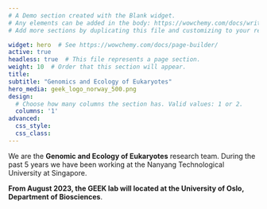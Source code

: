 ```yaml
---
# A Demo section created with the Blank widget.
# Any elements can be added in the body: https://wowchemy.com/docs/writing-markdown-latex/
# Add more sections by duplicating this file and customizing to your requirements.

widget: hero  # See https://wowchemy.com/docs/page-builder/
active: true
headless: true  # This file represents a page section.
weight: 10  # Order that this section will appear.
title:
subtitle: "Genomics and Ecology of Eukaryotes"
hero_media: geek_logo_norway_500.png
design:
  # Choose how many columns the section has. Valid values: 1 or 2.
  columns: '1'
advanced:
  css_style:
  css_class:
---
```


We are the **Genomic and Ecology of Eukaryotes** research team. During the past 5 years we have been working at the Nanyang Technological University at Singapore.

**From August 2023, the GEEK lab will located at the University of Oslo, Department of Biosciences**.   
